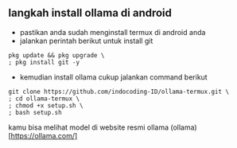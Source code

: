 ## langkah install ollama di android
- pastikan anda sudah menginstall termux di android anda
- jalankan perintah berikut untuk install git
``` shell
pkg update && pkg upgrade \
; pkg install git -y
```
- kemudian install ollama cukup jalankan command berikut
``` shell
git clone https://github.com/indocoding-ID/ollama-termux.git \
; cd ollama-termux \
; chmod +x setup.sh \
; bash setup.sh

```

kamu bisa melihat model di website resmi ollama 
(ollama)[https://ollama.com/]
